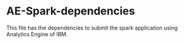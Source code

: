 # AE-Spark-dependencies


This file has the dependencies to submit the spark application using Analytics Engine of IBM.
